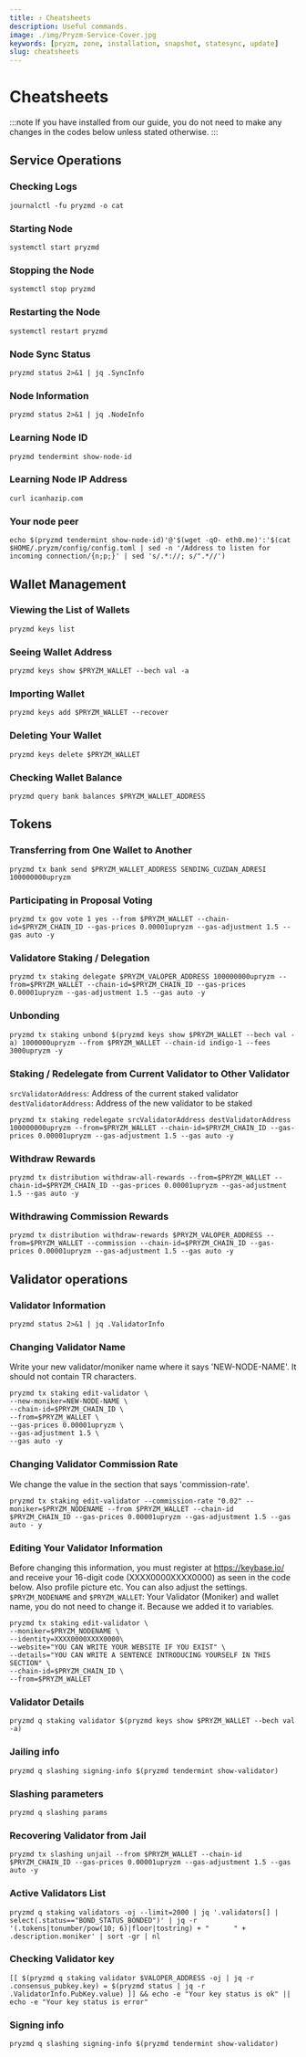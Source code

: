 ```yaml
---
title: ⤴️ Cheatsheets
description: Useful commands.
image: ./img/Pryzm-Service-Cover.jpg
keywords: [pryzm, zone, installation, snapshot, statesync, update]
slug: cheatsheets
---
```


# Cheatsheets
:::note
If you have installed from our guide, you do not need to make any changes in the codes below unless stated otherwise.
:::

## Service Operations

### Checking Logs
```
journalctl -fu pryzmd -o cat
```

### Starting Node
```
systemctl start pryzmd
```

### Stopping the Node
```
systemctl stop pryzmd
```

### Restarting the Node
```
systemctl restart pryzmd
```

### Node Sync Status
```
pryzmd status 2>&1 | jq .SyncInfo
```

### Node Information
```
pryzmd status 2>&1 | jq .NodeInfo
```

### Learning Node ID
```
pryzmd tendermint show-node-id
```

### Learning Node IP Address
```
curl icanhazip.com
```

### Your node peer
```
echo $(pryzmd tendermint show-node-id)'@'$(wget -qO- eth0.me)':'$(cat $HOME/.pryzm/config/config.toml | sed -n '/Address to listen for incoming connection/{n;p;}' | sed 's/.*://; s/".*//')
```

## Wallet Management

### Viewing the List of Wallets
```
pryzmd keys list
```

### Seeing Wallet Address
```
pryzmd keys show $PRYZM_WALLET --bech val -a
```

### Importing Wallet
```
pryzmd keys add $PRYZM_WALLET --recover
```

### Deleting Your Wallet
```
pryzmd keys delete $PRYZM_WALLET
```

### Checking Wallet Balance
```
pryzmd query bank balances $PRYZM_WALLET_ADDRESS
```

## Tokens

### Transferring from One Wallet to Another
```
pryzmd tx bank send $PRYZM_WALLET_ADDRESS SENDING_CUZDAN_ADRESI 100000000upryzm
```

### Participating in Proposal Voting
```
pryzmd tx gov vote 1 yes --from $PRYZM_WALLET --chain-id=$PRYZM_CHAIN_ID --gas-prices 0.00001upryzm --gas-adjustment 1.5 --gas auto -y
```

### Validatore Staking / Delegation
```
pryzmd tx staking delegate $PRYZM_VALOPER_ADDRESS 100000000upryzm --from=$PRYZM_WALLET --chain-id=$PRYZM_CHAIN_ID --gas-prices 0.00001upryzm --gas-adjustment 1.5 --gas auto -y
```
### Unbonding
```
pryzmd tx staking unbond $(pryzmd keys show $PRYZM_WALLET --bech val -a) 1000000upryzm --from $PRYZM_WALLET --chain-id indigo-1 --fees 3000upryzm -y
```

### Staking / Redelegate from Current Validator to Other Validator
`srcValidatorAddress`: Address of the current staked validator
`destValidatorAddress`: Address of the new validator to be staked
```
pryzmd tx staking redelegate srcValidatorAddress destValidatorAddress 100000000upryzm --from=$PRYZM_WALLET --chain-id=$PRYZM_CHAIN_ID --gas-prices 0.00001upryzm --gas-adjustment 1.5 --gas auto -y
```

### Withdraw Rewards
```
pryzmd tx distribution withdraw-all-rewards --from=$PRYZM_WALLET --chain-id=$PRYZM_CHAIN_ID --gas-prices 0.00001upryzm --gas-adjustment 1.5 --gas auto -y
```

### Withdrawing Commission Rewards

```
pryzmd tx distribution withdraw-rewards $PRYZM_VALOPER_ADDRESS --from=$PRYZM_WALLET --commission --chain-id=$PRYZM_CHAIN_ID --gas-prices 0.00001upryzm --gas-adjustment 1.5 --gas auto -y
```

## Validator operations

### Validator Information
```
pryzmd status 2>&1 | jq .ValidatorInfo
```

### Changing Validator Name
Write your new validator/moniker name where it says 'NEW-NODE-NAME'. It should not contain TR characters.
```
pryzmd tx staking edit-validator \
--new-moniker=NEW-NODE-NAME \
--chain-id=$PRYZM_CHAIN_ID \
--from=$PRYZM_WALLET \
--gas-prices 0.00001upryzm \
--gas-adjustment 1.5 \
--gas auto -y
```

### Changing Validator Commission Rate
We change the value in the section that says 'commission-rate'.
```
pryzmd tx staking edit-validator --commission-rate "0.02" --moniker=$PRYZM_NODENAME --from $PRYZM_WALLET --chain-id $PRYZM_CHAIN_ID --gas-prices 0.00001upryzm --gas-adjustment 1.5 --gas auto - y
```

### Editing Your Validator Information
Before changing this information, you must register at https://keybase.io/ and receive your 16-digit code (XXXX0000XXXX0000) as seen in the code below. Also profile picture etc. You can also adjust the settings.
`$PRYZM_NODENAME` and `$PRYZM_WALLET`: Your Validator (Moniker) and wallet name, you do not need to change it. Because we added it to variables.
```
pryzmd tx staking edit-validator \
--moniker=$PRYZM_NODENAME \
--identity=XXXX0000XXXX0000\
--website="YOU CAN WRITE YOUR WEBSITE IF YOU EXIST" \
--details="YOU CAN WRITE A SENTENCE INTRODUCING YOURSELF IN THIS SECTION" \
--chain-id=$PRYZM_CHAIN_ID \
--from=$PRYZM_WALLET
```

### Validator Details
```
pryzmd q staking validator $(pryzmd keys show $PRYZM_WALLET --bech val -a)
```

### Jailing info
```
pryzmd q slashing signing-info $(pryzmd tendermint show-validator)
```

### Slashing parameters
```
pryzmd q slashing params
```

### Recovering Validator from Jail
```
pryzmd tx slashing unjail --from $PRYZM_WALLET --chain-id $PRYZM_CHAIN_ID --gas-prices 0.00001upryzm --gas-adjustment 1.5 --gas auto -y
```

### Active Validators List
```
pryzmd q staking validators -oj --limit=2000 | jq '.validators[] | select(.status=="BOND_STATUS_BONDED")' | jq -r '(.tokens|tonumber/pow(10; 6)|floor|tostring) + " 	 " + .description.moniker' | sort -gr | nl
```

### Checking Validator key
```
[[ $(pryzmd q staking validator $VALOPER_ADDRESS -oj | jq -r .consensus_pubkey.key) = $(pryzmd status | jq -r .ValidatorInfo.PubKey.value) ]] && echo -e "Your key status is ok" || echo -e "Your key status is error"
```

### Signing info
```
pryzmd q slashing signing-info $(pryzmd tendermint show-validator)
```
